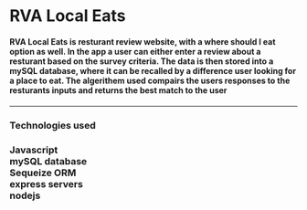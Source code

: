 # RVA Local Eats
<h4>RVA Local Eats is resturant review website, with a where should I eat option as well. In the app a user can either enter a review about a resturant based on the survey criteria. The data is then stored into a mySQL database, where it can be recalled by a difference user looking for a place to eat. The algerithem used compairs the users responses to the resturants inputs and returns the best match to the user<h4/>
  <hr/>
  <h3> Technologies used<h3/>
    <h3> Javascript <br/>mySQL database <br/> Sequeize ORM <br/> express servers <br/> nodejs<h3/>
